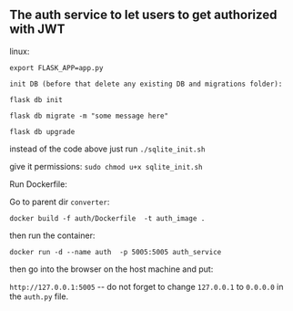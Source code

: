 ## The auth service to let users to get authorized with JWT

linux:
```
export FLASK_APP=app.py

init DB (before that delete any existing DB and migrations folder):

flask db init

flask db migrate -m "some message here"

flask db upgrade
```
instead of the code above just run `./sqlite_init.sh`

give it permissions: `sudo chmod u+x sqlite_init.sh` 


Run Dockerfile:

Go to parent dir `converter`:

`docker build -f auth/Dockerfile  -t auth_image . `

then run the container:

`docker run -d --name auth  -p 5005:5005 auth_service`

then go into the browser on the host machine and put:

`http://127.0.0.1:5005` -- do not forget to change `127.0.0.1` to `0.0.0.0` in the `auth.py` file.